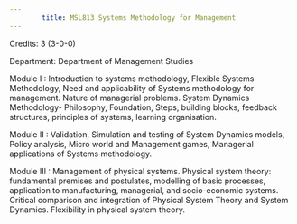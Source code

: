 ```yaml
---
        title: MSL813 Systems Methodology for Management
---
```

Credits: 3 (3-0-0)

Department: Department of Management Studies

Module I : Introduction to systems methodology, Flexible Systems Methodology, Need and applicability of Systems methodology for management. Nature of managerial problems. System Dynamics Methodology- Philosophy, Foundation, Steps, building blocks, feedback structures, principles of systems, learning organisation.

Module II : Validation, Simulation and testing of System Dynamics models, Policy analysis, Micro world and Management games, Managerial applications of Systems methodology.

Module III : Management of physical systems. Physical system theory: fundamental premises and postulates, modelling of basic processes, application to manufacturing, managerial, and socio-economic systems. Critical comparison and integration of Physical System Theory and System Dynamics. Flexibility in physical system theory.